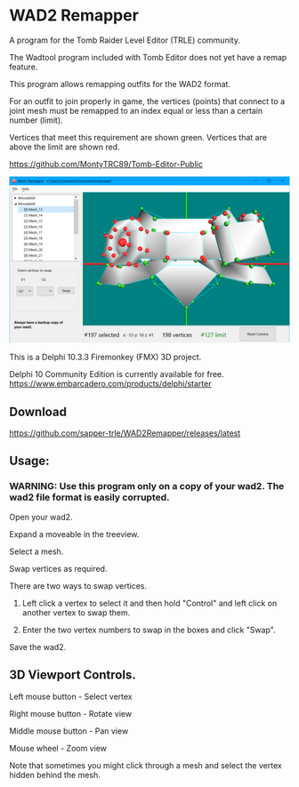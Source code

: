 # WAD2 Remapper
A program for the Tomb Raider Level Editor (TRLE) community.

The Wadtool program included with Tomb Editor does not yet have a remap feature.

This program allows remapping outfits for the WAD2 format.

For an outfit to join properly in game, the vertices (points) that connect to a joint mesh must be remapped to an index equal or less than a certain number (limit).

Vertices that meet this requirement are shown green. Vertices that are above the limit are shown red.

https://github.com/MontyTRC89/Tomb-Editor-Public

![Screenshot](./Screenshot.png)

This is a Delphi 10.3.3 Firemonkey (FMX) 3D project.

Delphi 10 Community Edition is currently available for free.
https://www.embarcadero.com/products/delphi/starter

## Download
https://github.com/sapper-trle/WAD2Remapper/releases/latest

## Usage:

### WARNING: Use this program only on a copy of your wad2. The wad2 file format is easily corrupted.

Open your wad2.

Expand a moveable in the treeview.

Select a mesh.

Swap vertices as required.

There are two ways to swap vertices.

1) Left click a vertex to select it and then hold "Control" and left click on
   another vertex to swap them.

2) Enter the two vertex numbers to swap in the boxes and click "Swap".

Save the wad2.

## 3D Viewport Controls.

Left mouse button - Select vertex

Right mouse button - Rotate view

Middle mouse button - Pan view

Mouse wheel - Zoom view

Note that sometimes you might click through a mesh and select the vertex hidden
behind the mesh.

